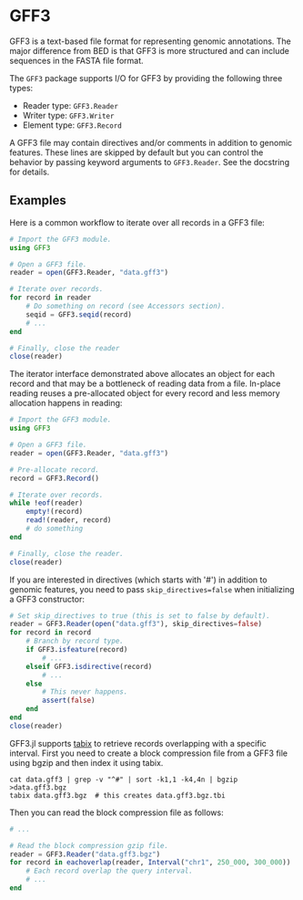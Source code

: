 # GFF3

GFF3 is a text-based file format for representing genomic annotations.
The major difference from BED is that GFF3 is more structured and can include sequences in the FASTA file format.

The `GFF3` package supports I/O for GFF3 by providing the following three types:
* Reader type: `GFF3.Reader`
* Writer type: `GFF3.Writer`
* Element type: `GFF3.Record`

A GFF3 file may contain directives and/or comments in addition to genomic features.
These lines are skipped by default but you can control the behavior by passing keyword arguments to `GFF3.Reader`.
See the docstring for details.


## Examples

Here is a common workflow to iterate over all records in a GFF3 file:
```julia
# Import the GFF3 module.
using GFF3

# Open a GFF3 file.
reader = open(GFF3.Reader, "data.gff3")

# Iterate over records.
for record in reader
    # Do something on record (see Accessors section).
    seqid = GFF3.seqid(record)
    # ...
end

# Finally, close the reader
close(reader)
```

The iterator interface demonstrated above allocates an object for each record and that may be a bottleneck of reading data from a file.
In-place reading reuses a pre-allocated object for every record and less memory allocation happens in reading:

```julia
# Import the GFF3 module.
using GFF3

# Open a GFF3 file.
reader = open(GFF3.Reader, "data.gff3")

# Pre-allocate record.
record = GFF3.Record()

# Iterate over records.
while !eof(reader)
    empty!(record)
    read!(reader, record)
    # do something
end

# Finally, close the reader.
close(reader)
```

If you are interested in directives (which starts with '#') in addition to genomic features, you need to pass `skip_directives=false` when initializing a GFF3 constructor:
```julia
# Set skip_directives to true (this is set to false by default).
reader = GFF3.Reader(open("data.gff3"), skip_directives=false)
for record in record
    # Branch by record type.
    if GFF3.isfeature(record)
        # ...
    elseif GFF3.isdirective(record)
        # ...
    else
        # This never happens.
        assert(false)
    end
end
close(reader)
```

GFF3.jl supports [tabix](http://www.htslib.org/doc/tabix.html) to retrieve records overlapping with a specific interval.
First you need to create a block compression file from a GFF3 file using bgzip and then index it using tabix.
```
cat data.gff3 | grep -v "^#" | sort -k1,1 -k4,4n | bgzip >data.gff3.bgz
tabix data.gff3.bgz  # this creates data.gff3.bgz.tbi
```

Then you can read the block compression file as follows:
```julia
# ...

# Read the block compression gzip file.
reader = GFF3.Reader("data.gff3.bgz")
for record in eachoverlap(reader, Interval("chr1", 250_000, 300_000))
    # Each record overlap the query interval.
    # ...
end
```
